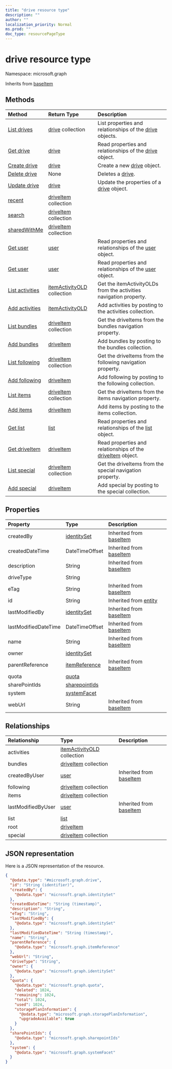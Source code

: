 ```yaml
---
title: "drive resource type"
description: ""
author: ""
localization_priority: Normal
ms.prod: ""
doc_type: resourcePageType
---
```


# drive resource type


Namespace: microsoft.graph




Inherits from [baseItem](../resources/baseitem.md)

## Methods
|Method|Return Type|Description|
|:---|:---|:---|
|[List drives](../api/drive-list.md)|[drive](../resources/drive.md) collection|List properties and relationships of the [drive](../resources/drive.md) objects.|
|[Get drive](../api/drive-get.md)|[drive](../resources/drive.md)|Read properties and relationships of the [drive](../resources/drive.md) object.|
|[Create drive](../api/drive-post-drives.md)|[drive](../resources/drive.md)|Create a new [drive](../resources/drive.md) object.|
|[Delete drive](../api/drive-delete.md)|None|Deletes a [drive](../resources/drive.md).|
|[Update drive](../api/drive-update.md)|[drive](../resources/drive.md)|Update the properties of a [drive](../resources/drive.md) object.|
|[recent](../api/drive-recent.md)|[driveItem](../resources/driveitem.md) collection||
|[search](../api/drive-search.md)|[driveItem](../resources/driveitem.md) collection||
|[sharedWithMe](../api/drive-sharedwithme.md)|[driveItem](../resources/driveitem.md) collection||
|[Get user](../api/user-get.md)|[user](../resources/user.md)|Read properties and relationships of the [user](../resources/user.md) object.|
|[Get user](../api/user-get.md)|[user](../resources/user.md)|Read properties and relationships of the [user](../resources/user.md) object.|
|[List activities](../api/drive-list-activities.md)|[itemActivityOLD](../resources/itemactivityold.md) collection|Get the itemActivityOLDs from the activities navigation property.|
|[Add activities](../api/drive-post-activities.md)|[itemActivityOLD](../resources/itemactivityold.md)|Add activities by posting to the activities collection.|
|[List bundles](../api/drive-list-bundles.md)|[driveItem](../resources/driveitem.md) collection|Get the driveItems from the bundles navigation property.|
|[Add bundles](../api/drive-post-bundles.md)|[driveItem](../resources/driveitem.md)|Add bundles by posting to the bundles collection.|
|[List following](../api/drive-list-following.md)|[driveItem](../resources/driveitem.md) collection|Get the driveItems from the following navigation property.|
|[Add following](../api/drive-post-following.md)|[driveItem](../resources/driveitem.md)|Add following by posting to the following collection.|
|[List items](../api/drive-list-items.md)|[driveItem](../resources/driveitem.md) collection|Get the driveItems from the items navigation property.|
|[Add items](../api/drive-post-items.md)|[driveItem](../resources/driveitem.md)|Add items by posting to the items collection.|
|[Get list](../api/list-get.md)|[list](../resources/list.md)|Read properties and relationships of the [list](../resources/list.md) object.|
|[Get driveItem](../api/driveitem-get.md)|[driveItem](../resources/driveitem.md)|Read properties and relationships of the [driveItem](../resources/driveitem.md) object.|
|[List special](../api/drive-list-special.md)|[driveItem](../resources/driveitem.md) collection|Get the driveItems from the special navigation property.|
|[Add special](../api/drive-post-special.md)|[driveItem](../resources/driveitem.md)|Add special by posting to the special collection.|

## Properties
|Property|Type|Description|
|:---|:---|:---|
|createdBy|[identitySet](../resources/identityset.md)| Inherited from [baseItem](../resources/baseitem.md)|
|createdDateTime|DateTimeOffset| Inherited from [baseItem](../resources/baseitem.md)|
|description|String| Inherited from [baseItem](../resources/baseitem.md)|
|driveType|String||
|eTag|String| Inherited from [baseItem](../resources/baseitem.md)|
|id|String| Inherited from [entity](../resources/entity.md)|
|lastModifiedBy|[identitySet](../resources/identityset.md)| Inherited from [baseItem](../resources/baseitem.md)|
|lastModifiedDateTime|DateTimeOffset| Inherited from [baseItem](../resources/baseitem.md)|
|name|String| Inherited from [baseItem](../resources/baseitem.md)|
|owner|[identitySet](../resources/identityset.md)||
|parentReference|[itemReference](../resources/itemreference.md)| Inherited from [baseItem](../resources/baseitem.md)|
|quota|[quota](../resources/quota.md)||
|sharePointIds|[sharepointIds](../resources/sharepointids.md)||
|system|[systemFacet](../resources/systemfacet.md)||
|webUrl|String| Inherited from [baseItem](../resources/baseitem.md)|

## Relationships
|Relationship|Type|Description|
|:---|:---|:---|
|activities|[itemActivityOLD](../resources/itemactivityold.md) collection||
|bundles|[driveItem](../resources/driveitem.md) collection||
|createdByUser|[user](../resources/user.md)| Inherited from [baseItem](../resources/baseitem.md)|
|following|[driveItem](../resources/driveitem.md) collection||
|items|[driveItem](../resources/driveitem.md) collection||
|lastModifiedByUser|[user](../resources/user.md)| Inherited from [baseItem](../resources/baseitem.md)|
|list|[list](../resources/list.md)||
|root|[driveItem](../resources/driveitem.md)||
|special|[driveItem](../resources/driveitem.md) collection||

## JSON representation
Here is a JSON representation of the resource.
<!-- {
  "blockType": "resource",
  "keyProperty": "id",
  "@odata.type": "microsoft.graph.drive",
  "baseType": "microsoft.graph.baseItem",
  "openType": false
}
-->
``` json
{
  "@odata.type": "#microsoft.graph.drive",
  "id": "String (identifier)",
  "createdBy": {
    "@odata.type": "microsoft.graph.identitySet"
  },
  "createdDateTime": "String (timestamp)",
  "description": "String",
  "eTag": "String",
  "lastModifiedBy": {
    "@odata.type": "microsoft.graph.identitySet"
  },
  "lastModifiedDateTime": "String (timestamp)",
  "name": "String",
  "parentReference": {
    "@odata.type": "microsoft.graph.itemReference"
  },
  "webUrl": "String",
  "driveType": "String",
  "owner": {
    "@odata.type": "microsoft.graph.identitySet"
  },
  "quota": {
    "@odata.type": "microsoft.graph.quota",
    "deleted": 1024,
    "remaining": 1024,
    "total": 1024,
    "used": 1024,
    "storagePlanInformation": {
      "@odata.type": "microsoft.graph.storagePlanInformation",
      "upgradeAvailable": true
    }
  },
  "sharePointIds": {
    "@odata.type": "microsoft.graph.sharepointIds"
  },
  "system": {
    "@odata.type": "microsoft.graph.systemFacet"
  }
}
```

